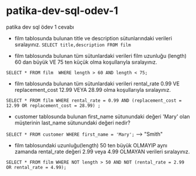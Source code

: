 # patika-dev-sql-odev-1
patika dev sql ödev 1 cevabı

- film tablosunda bulunan title ve description sütunlarındaki verileri sıralayınız.
`SELECT title,description FROM film `

- film tablosunda bulunan tüm sütunlardaki verileri film uzunluğu (length) 60 dan büyük VE 75 ten küçük olma koşullarıyla sıralayınız.
 
`SELECT * FROM film 
 WHERE length > 60 AND length < 75;
`

-  film tablosunda bulunan tüm sütunlardaki verileri rental_rate 0.99 VE replacement_cost 12.99 VEYA 28.99 olma koşullarıyla sıralayınız.
 
`
SELECT * FROM film
WHERE rental_rate = 0.99 AND (replacement_cost = 12.99 OR replacement_cost = 28.99) ;
`

- customer tablosunda bulunan first_name sütunundaki değeri 'Mary' olan müşterinin last_name sütunundaki değeri nedir?
 
`
SELECT * FROM customer
WHERE first_name = 'Mary';
` 
--> "Smith"

- film tablosundaki uzunluğu(length) 50 ten büyük OLMAYIP aynı zamanda rental_rate değeri 2.99 veya 4.99 OLMAYAN verileri sıralayınız.

`
SELECT * FROM film
WHERE NOT length > 50 AND NOT (rental_rate = 2.99 OR rental_rate = 4.99);
`
